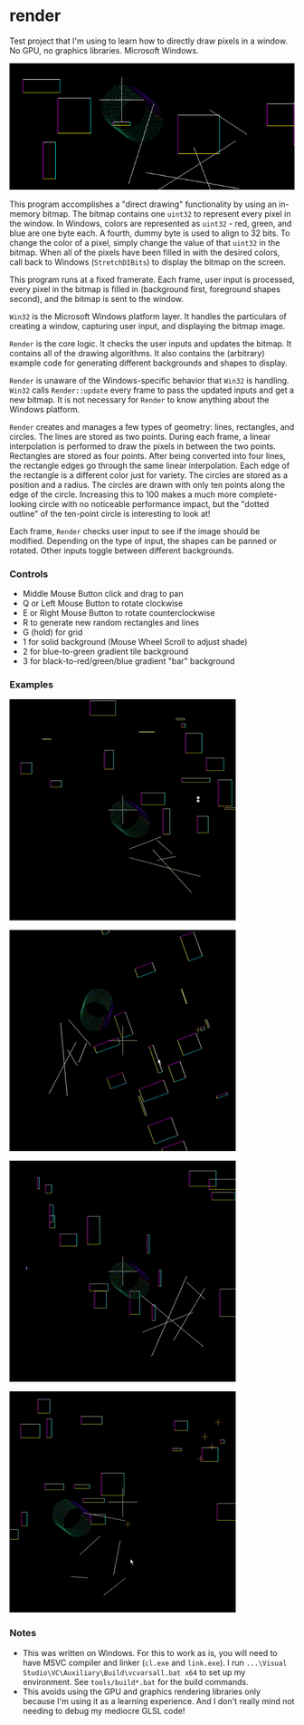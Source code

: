 # render

Test project that I'm using to learn how to directly draw pixels in a window.  No GPU, no graphics libraries.  Microsoft Windows.

![Shapes!](assets/sample.png)

This program accomplishes a "direct drawing" functionality by using an in-memory bitmap.  The bitmap contains one `uint32` to represent every pixel in the window.  In Windows, colors are represented as `uint32` - red, green, and blue are one byte each.  A fourth, dummy byte is used to align to 32 bits.  To change the color of a pixel, simply change the value of that `uint32` in the bitmap.  When all of the pixels have been filled in with the desired colors, call back to Windows (`StretchDIBits`) to display the bitmap on the screen.

This program runs at a fixed framerate.  Each frame, user input is processed, every pixel in the bitmap is filled in (background first, foreground shapes second), and the bitmap is sent to the window.

`Win32` is the Microsoft Windows platform layer.  It handles the particulars of creating a window, capturing user input, and displaying the bitmap image.

`Render` is the core logic.  It checks the user inputs and updates the bitmap.  It contains all of the drawing algorithms.  It also contains the (arbitrary) example code for generating different backgrounds and shapes to display.

`Render` is unaware of the Windows-specific behavior that `Win32` is handling.  `Win32` calls `Render::update` every frame to pass the updated inputs and get a new bitmap.  It is not necessary for `Render` to know anything about the Windows platform.

`Render` creates and manages a few types of geometry:  lines, rectangles, and circles.  The lines are stored as two points.  During each frame, a linear interpolation is performed to draw the pixels in between the two points.  Rectangles are stored as four points.  After being converted into four lines, the rectangle edges go through the same linear interpolation.  Each edge of the rectangle is a different color just for variety.  The circles are stored as a position and a radius.  The circles are drawn with only ten points along the edge of the circle.  Increasing this to 100 makes a much more complete-looking circle with no noticeable performance impact, but the "dotted outline" of the ten-point circle is interesting to look at!

Each frame, `Render` checks user input to see if the image should be modified.  Depending on the type of input, the shapes can be panned or rotated.  Other inputs toggle between different backgrounds.

### Controls

- Middle Mouse Button click and drag to pan
- Q or Left Mouse Button to rotate clockwise
- E or Right Mouse Button to rotate counterclockwise
- R to generate new random rectangles and lines
- G (hold) for grid
- 1 for solid background (Mouse Wheel Scroll to adjust shade)
- 2 for blue-to-green gradient tile background
- 3 for black-to-red/green/blue gradient "bar" background

### Examples

![panning](assets/pan.gif)

![rotating](assets/rotate.gif)

![generating new shapes](assets/random.gif)

![various backgrounds](assets/backgrounds.gif)

### Notes

- This was written on Windows.  For this to work as is, you will need to have MSVC compiler and linker (`cl.exe` and `link.exe`).  I run `...\Visual Studio\VC\Auxiliary\Build\vcvarsall.bat x64` to set up my environment.  See `tools/build*.bat` for the build commands.
- This avoids using the GPU and graphics rendering libraries only because I'm using it as a learning experience.  And I don't really mind not needing to debug my mediocre GLSL code!

